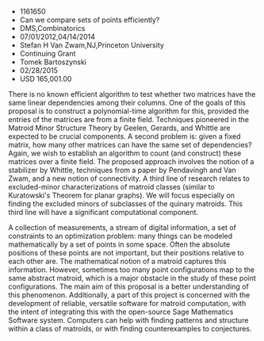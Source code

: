 
* 1161650
* Can we compare sets of points efficiently?
* DMS,Combinatorics
* 07/01/2012,04/14/2014
* Stefan H Van Zwam,NJ,Princeton University
* Continuing Grant
* Tomek Bartoszynski
* 02/28/2015
* USD 165,001.00

There is no known efficient algorithm to test whether two matrices have the same
linear dependencies among their columns. One of the goals of this proposal is to
construct a polynomial-time algorithm for this, provided the entries of the
matrices are from a finite field. Techniques pioneered in the Matroid Minor
Structure Theory by Geelen, Gerards, and Whittle are expected to be crucial
components. A second problem is: given a fixed matrix, how many other matrices
can have the same set of dependencies? Again, we wish to establish an algorithm
to count (and construct) these matrices over a finite field. The proposed
approach involves the notion of a stabilizer by Whittle, techniques from a paper
by Pendavingh and Van Zwam, and a new notion of connectivity. A third line of
research relates to excluded-minor characterizations of matroid classes (similar
to Kuratowski's Theorem for planar graphs). We will focus especially on finding
the excluded minors of subclasses of the quinary matroids. This third line will
have a significant computational component.

A collection of measurements, a stream of digital information, a set of
constraints to an optimization problem: many things can be modeled
mathematically by a set of points in some space. Often the absolute positions of
these points are not important, but their positions relative to each other are.
The mathematical notion of a matroid captures this information. However,
sometimes too many point configurations map to the same abstract matroid, which
is a major obstacle in the study of these point configurations. The main aim of
this proposal is a better understanding of this phenomenon. Additionally, a part
of this project is concerned with the development of reliable, versatile
software for matroid computation, with the intent of integrating this with the
open-source Sage Mathematics Software system. Computers can help with finding
patterns and structure within a class of matroids, or with finding
counterexamples to conjectures.
